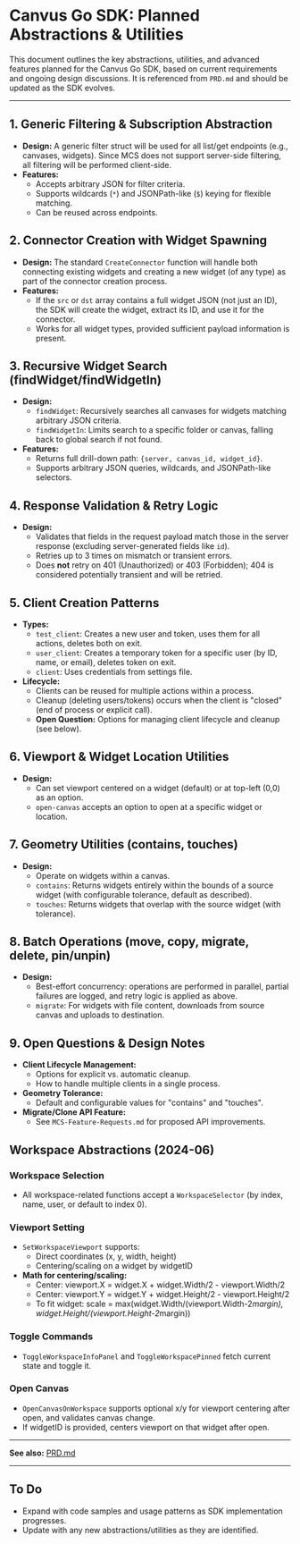 # Canvus Go SDK: Planned Abstractions & Utilities

This document outlines the key abstractions, utilities, and advanced features planned for the Canvus Go SDK, based on current requirements and ongoing design discussions. It is referenced from `PRD.md` and should be updated as the SDK evolves.

---

## 1. Generic Filtering & Subscription Abstraction

- **Design:** A generic filter struct will be used for all list/get endpoints (e.g., canvases, widgets). Since MCS does not support server-side filtering, all filtering will be performed client-side.
- **Features:**
  - Accepts arbitrary JSON for filter criteria.
  - Supports wildcards (`*`) and JSONPath-like (`$`) keying for flexible matching.
  - Can be reused across endpoints.

## 2. Connector Creation with Widget Spawning

- **Design:** The standard `CreateConnector` function will handle both connecting existing widgets and creating a new widget (of any type) as part of the connector creation process.
- **Features:**
  - If the `src` or `dst` array contains a full widget JSON (not just an ID), the SDK will create the widget, extract its ID, and use it for the connector.
  - Works for all widget types, provided sufficient payload information is present.

## 3. Recursive Widget Search (findWidget/findWidgetIn)

- **Design:**
  - `findWidget`: Recursively searches all canvases for widgets matching arbitrary JSON criteria.
  - `findWidgetIn`: Limits search to a specific folder or canvas, falling back to global search if not found.
- **Features:**
  - Returns full drill-down path: `{server, canvas_id, widget_id}`.
  - Supports arbitrary JSON queries, wildcards, and JSONPath-like selectors.

## 4. Response Validation & Retry Logic

- **Design:**
  - Validates that fields in the request payload match those in the server response (excluding server-generated fields like `id`).
  - Retries up to 3 times on mismatch or transient errors.
  - Does **not** retry on 401 (Unauthorized) or 403 (Forbidden); 404 is considered potentially transient and will be retried.

## 5. Client Creation Patterns

- **Types:**
  - `test_client`: Creates a new user and token, uses them for all actions, deletes both on exit.
  - `user_client`: Creates a temporary token for a specific user (by ID, name, or email), deletes token on exit.
  - `client`: Uses credentials from settings file.
- **Lifecycle:**
  - Clients can be reused for multiple actions within a process.
  - Cleanup (deleting users/tokens) occurs when the client is "closed" (end of process or explicit call).
  - **Open Question:** Options for managing client lifecycle and cleanup (see below).

## 6. Viewport & Widget Location Utilities

- **Design:**
  - Can set viewport centered on a widget (default) or at top-left (0,0) as an option.
  - `open-canvas` accepts an option to open at a specific widget or location.

## 7. Geometry Utilities (contains, touches)

- **Design:**
  - Operate on widgets within a canvas.
  - `contains`: Returns widgets entirely within the bounds of a source widget (with configurable tolerance, default as described).
  - `touches`: Returns widgets that overlap with the source widget (with tolerance).

## 8. Batch Operations (move, copy, migrate, delete, pin/unpin)

- **Design:**
  - Best-effort concurrency: operations are performed in parallel, partial failures are logged, and retry logic is applied as above.
  - `migrate`: For widgets with file content, downloads from source canvas and uploads to destination.

## 9. Open Questions & Design Notes

- **Client Lifecycle Management:**
  - Options for explicit vs. automatic cleanup.
  - How to handle multiple clients in a single process.
- **Geometry Tolerance:**
  - Default and configurable values for "contains" and "touches".
- **Migrate/Clone API Feature:**
  - See `MCS-Feature-Requests.md` for proposed API improvements.

## Workspace Abstractions (2024-06)

### Workspace Selection
- All workspace-related functions accept a `WorkspaceSelector` (by index, name, user, or default to index 0).

### Viewport Setting
- `SetWorkspaceViewport` supports:
  - Direct coordinates (x, y, width, height)
  - Centering/scaling on a widget by widgetID
- **Math for centering/scaling:**
  - Center: viewport.X = widget.X + widget.Width/2 - viewport.Width/2
  - Center: viewport.Y = widget.Y + widget.Height/2 - viewport.Height/2
  - To fit widget: scale = max(widget.Width/(viewport.Width-2*margin), widget.Height/(viewport.Height-2*margin))

### Toggle Commands
- `ToggleWorkspaceInfoPanel` and `ToggleWorkspacePinned` fetch current state and toggle it.

### Open Canvas
- `OpenCanvasOnWorkspace` supports optional x/y for viewport centering after open, and validates canvas change.
- If widgetID is provided, centers viewport on that widget after open.

---

**See also:** [PRD.md](./PRD.md)

---

## To Do

- Expand with code samples and usage patterns as SDK implementation progresses.
- Update with any new abstractions/utilities as they are identified.
